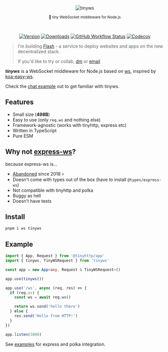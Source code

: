 <div align="center">
<img src="https://raw.githubusercontent.com/tinyhttp/tinyws/master/logo.svg" alt="tinyws">
<p><sub>🚡 tiny WebSocket middleware for Node.js</sub></p>
<br />

[![Version][v-badge-url]][npm-url] [![Downloads][dl-badge-url]][npm-url] [![GitHub Workflow Status][gh-actions-img]][github-actions] [![Codecov][cov-badge-url]][cov-url]

</div>

> I'm building [Flash](https://flash-dev.vercel.app) - a service to deploy websites and apps on the new decentralized stack.
>
> If you'd like to try or collab, [dm](https://t.me/v_1rtl) or [email](mailto:yo@v1rtl.site)

_**tinyws**_ is a WebSocket middleware for Node.js based on [ws](https://github.com/websockets/ws), inspired by [koa-easy-ws](https://github.com/b3nsn0w/koa-easy-ws).

Check the [chat example](examples/chat) out to get familiar with tinyws.

## Features

- Small size (**498B**)
- Easy to use (only `req.ws` and nothing else)
- Framework-agnostic (works with tinyhttp, express etc)
- Written in TypeScript
- Pure ESM

## Why not [express-ws](https://github.com/HenningM/express-ws)?

because express-ws is...

- [Abandoned](https://github.com/HenningM/express-ws/issues/135) since 2018 💀
- Doesn't come with types out of the box (have to install `@types/express-ws`)
- Not compatible with tinyhttp and polka
- Buggy as hell
- Doesn't have tests

## Install

```sh
pnpm i ws tinyws
```

## Example

```ts
import { App, Request } from '@tinyhttp/app'
import { tinyws, TinyWSRequest } from 'tinyws'

const app = new App<any, Request & TinyWSRequest>()

app.use(tinyws())

app.use('/ws', async (req, res) => {
  if (req.ws) {
    const ws = await req.ws()

    return ws.send('hello there')
  } else {
    res.send('Hello from HTTP!')
  }
})

app.listen(3000)
```

See [examples](examples) for express and polka integration.

[v-badge-url]: https://img.shields.io/npm/v/tinyws.svg?style=for-the-badge&color=F55A5A&label=&logo=npm
[npm-url]: https://www.npmjs.com/package/tinyws
[cov-badge-url]: https://img.shields.io/coveralls/github/tinyhttp/tinyws?style=for-the-badge&color=F55A5A
[cov-url]: https://coveralls.io/github/tinyhttp/tinyws
[dl-badge-url]: https://img.shields.io/npm/dt/tinyws?style=for-the-badge&color=F55A5A
[github-actions]: https://github.com/tinyhttp/tinyws/actions
[gh-actions-img]: https://img.shields.io/github/actions/workflow/status/tinyhttp/tinyws/main.yml?branch=master&style=for-the-badge&color=F55A5A&label=&logo=github
